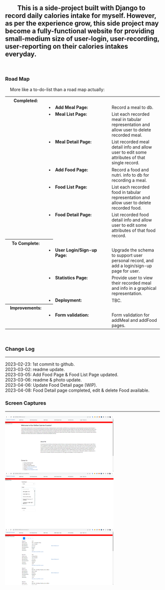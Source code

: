 ## &nbsp;&nbsp;&nbsp;&nbsp;&nbsp;&nbsp;&nbsp;&nbsp;This is a side-project built with Django to record daily calories intake for myself. However, as per the experience grow, this side project may become a fully-functional website for providing small-medium size of user-login, user-recording, user-reporting on their calories intakes everyday.
<br>

### Road Map
&nbsp;&nbsp;&nbsp;&nbsp;More like a to-do-list than a road map actually:
<table style="width:100%">
    <tbody>
        <tr>
            <th style="width:120px">Completed:</th><th></th><th></th><th></th>
        </tr>
        <tr><td style="width:120px"></td><td style="width:1px; vertical-align: top;">&bull;</td><td style="width:170px; vertical-align: top;"><b>Add Meal Page:</b></td><td>Record a meal to db.</td></tr>
        <tr><td style="width:120px"></td><td style="width:1px; vertical-align: top;">&bull;</td><td style="width:170px; vertical-align: top;"><b>Meal List Page:</b></td><td>List each recorded meal in tabular representation and allow user to delete recorded meal.</td></tr>
        <tr><td style="width:120px"></td><td style="width:1px; vertical-align: top;">&bull;</td><td style="width:170px; vertical-align: top;"><b>Meal Detail Page:</b></td><td>List recorded meal detail info and allow user to edit some attributes of that single record.</td></tr>
        <tr><td style="width:120px"></td><td style="width:1px; vertical-align: top;">&bull;</td><td style="width:170px; vertical-align: top;"><b>Add Food Page:</b></td><td>Record a food and nutri. info to db for recording a meal.</td></tr>
        <tr><td style="width:120px"></td><td style="width:1px; vertical-align: top;">&bull;</td><td style="width:170px; vertical-align: top;"><b>Food List Page:</b></td><td>List each recorded food in tabular representation and allow user to delete recorded food.</td></tr>
        <tr><td style="width:120px"></td><td style="width:1px; vertical-align: top;">&bull;</td><td style="width:170px; vertical-align: top;"><b>Food Detail Page:</b></td><td>List recorded food detail info and allow user to edit some attributes of that food record.</td></tr>
        <tr>
            <th style="width:120px">To Complete:</th><th></th>
        </tr>
        <!-- <tr><td style="width:120px"></td><td style="width:1px; vertical-align: top;">&bull;</td><td style="width:170px; vertical-align: top;"><b>:</b></td><td></td></tr> -->
        <tr><td style="width:120px"></td><td style="width:1px; vertical-align: top;">&bull;</td><td style="width:170px; vertical-align: top;"><b>User Login/Sign-up Page:</b></td><td>Upgrade the schema to support user personal record, and add a login/sign-up page for user.</td></tr>
        <tr><td style="width:120px"></td><td style="width:1px; vertical-align: top;">&bull;</td><td style="width:170px; vertical-align: top;"><b>Statistics Page:</b></td><td>Provide user to view their recorded meal and info in a graphical representation.</td></tr>
        <tr><td style="width:120px"></td><td style="width:1px; vertical-align: top;">&bull;</td><td style="width:170px; vertical-align: top;"><b>Deployment:</b></td><td>TBC.</td></tr>
        <tr>
            <th style="width:120px">Improvements:</th><th></th>
        </tr>
        <!-- <tr><td style="width:120px"></td><td style="width:1px; vertical-align: top;">&bull;</td><td style="width:170px; vertical-align: top;"><b>:</b></td><td></td></tr> -->
        <tr><td style="width:120px"></td><td style="width:1px; vertical-align: top;">&bull;</td><td style="width:170px; vertical-align: top;"><b>Form validation:</b></td><td>Form validation for addMeal and addFood pages.</td></tr>
    </tbody>
</table>
<br>

### Change Log
<hr />
2023-02-23: 1st commit to github.<br>
2023-03-02: readme update.<br>
2023-03-05: Add Food Page & Food List Page updated.<br>
2023-03-06: readme & photo update.<br>
2023-04-06: Update Food Detail page (WIP).<br>
2023-04-08: Food Detail page completed, edit & delete Food available.
<br>

### Screen Captures
<hr />

<!-- ![image info](./photo/20230306_sc001.png) -->
<img src="./photo/20230306_sc001.png" style="width:70%; height:70%">
<img src="./photo/20230306_sc002.png" style="width:70%; height:70%">
<img src="./photo/20230306_sc003.png" style="width:70%; height:70%">
